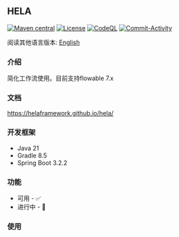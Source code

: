 ## HELA

[![Maven central](https://img.shields.io/maven-central/v/io.github.helaframework/hela.svg?style=flat-square)](https://search.maven.org/search?q=g:io.github.helaframework%20AND%20a:hela)
[![License](https://img.shields.io/:license-apache-brightgreen.svg?style=flat-square)](http://www.apache.org/licenses/LICENSE-2.0.html)
[![CodeQL](https://github.com/helaframework/hela/actions/workflows/github-code-scanning/codeql/badge.svg)](https://github.com/helaframework/hela/actions/workflows/github-code-scanning/codeql)
[![Commit-Activity](https://img.shields.io/github/commit-activity/m/helaframework/hela)](https://github.com/helaframework/hela/graphs/commit-activity)

阅读其他语言版本: [English](README.md)

### 介绍

简化工作流使用。目前支持flowable 7.x

### 文档

https://helaframework.github.io/hela/

### 开发框架

- Java 21
- Gradle 8.5
- Spring Boot 3.2.2

### 功能

* 可用 - ✅
* 进行中 - 🚧


### 使用


